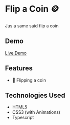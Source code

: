 # Flip a Coin 🪙

Jus a same said flip a coin 

## Demo

[Live Demo]() <!-- Add your GitHub Pages or deployment link when available -->

## Features

- 🎯 Flipping a coin

## Technologies Used

- HTML5
- CSS3 (with Animations)
- Typescript
